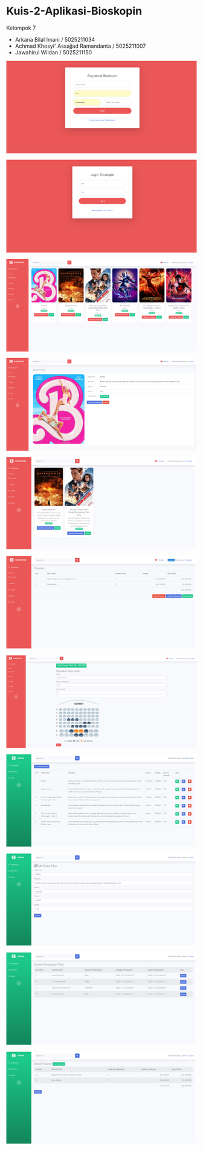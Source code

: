 # Kuis-2-Aplikasi-Bioskopin

Kelompok 7
- Arkana Bilal Imani / 5025211034
- Achmad Khosyi' Assajjad Ramandanta / 5025211007
- Jawahirul Wildan / 5025211150

![](/bioskopin/uploads/register.png)

![](/bioskopin/uploads/login.png)

![](/bioskopin/uploads/dashboard.png)

![](/bioskopin/uploads/detail.png)

![](/bioskopin/uploads/genre.png)

![](/bioskopin/uploads/keranjang.png)

![](/bioskopin/uploads/pesan.png)

![](/bioskopin/uploads/data.png)

![](/bioskopin/uploads/edit.png)

![](/bioskopin/uploads/invoice.png)

![](/bioskopin/uploads/pemesanan.png)